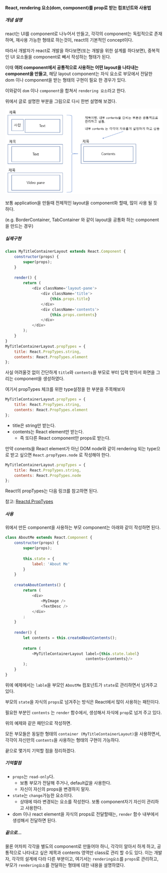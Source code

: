 #### React, rendering 요소\(dom, component\)를 prop로 받는 컴포넌트와 사용법

##### 개념 설명

react는 UI를 component로 나누어서 만들고, 각각의 component는 독립적으로 존재하며, 재사용 가능한 형태로 하는것이, react의 기본적인 concept이다.

따라서 개발자가 react로 개발을 하다보면\(또는 개발을 위한 설계를 하다보면\), 중복적인 UI 요소들을 component로  빼서 작성하는 형태가 된다.

이때 **여러 component에서 공통적으로 사용하는 어떤 layout을 나타내는 component을 만들고**, 해당 layout component는 자식 요소로 부모에서 전달한 dom 이나 component을 받는 형태의 구현이 필요 한 경우가 있다.

이와같이 `dom` 이나 `component`을 합쳐서 `rendering 요소`라고 한다.

위에서 글로 설명한 부분을 그림으로 다시 한번 설명해 보겠다.



![](/assets/react-rendering-prop-component-draft.png)

보통 application을 만들때 전체적인 layout을 component화 할때, 많이 사용 될 듯 하다.

\(e.g. BorderContainer, TabContainer 와 같이 layout을 공통화 하는 component을 만드는 경우\)



##### 실제구현

```js
class MyTitleContainerLayout extends React.Component {
    constructor(props) {
        super(props);
    }

    render() {
        return (
            <div className='layout-pane'>
                <div className='title'>
                    {this.props.title}
                </div>
                <div className='contents'>
                    {this.props.contents}
                </div>
            </div>
        );
    }
}
MyTitleContainerLayout.propTypes = {
    title: React.PropTypes.string,
    contents: React.PropTypes.element
};
```

사실 어려울것 없이 간단하게 `title`와 `contents`을 부모로 부터 입력 받아서 화면을 그리는 component을 생성하였다.

여기서 propTypes 체크를 위한 type설정을 한 부분을 주목해보자

```js
MyTitleContainerLayout.propTypes = {
    title: React.PropTypes.string,
    contents: React.PropTypes.element
};
```

* title은 string만 받는다.
* contents는 React element만 받는다.
  * 즉 또다른 React component만 props로 받는다.

만약 conents을 React element가 아닌 DOM node와 같이 rendering 되는 type으로 받고 싶으면 `React.propTypes.node` 로 작성해야 한다.

```js
MyTitleContainerLayout.propTypes = {
    title: React.PropTypes.string,
    contents: React.PropTypes.node
};
```

React의 propTypes는 다음 링크를 참고하면 된다.

참고: [Reactd.PropTypes](https://facebook.github.io/react/docs/typechecking-with-proptypes.html)



##### 사용

위에서 만든 component을 사용하는 부모 component는 아래와 같이 작성하면 된다.

```js
class AboutMe extends React.Component {
    constructor(props) {
        super(props);

        this.state = {
            label: 'About Me'
        }
    }

    createAboutContents() {
        return (
            <div>
                <MyImage />
                <TextDesc />
            </div>
        ;
    }

    render() {
        let contents = this.createAboutContents();

        return (
            <MyTitleContainerLayout label={this.state.label}
                                    contents={contents}/>
        );
    }
}
```

위에 예제에서는 `lable`을 부모인 `AboutMe` 컴포넌트가 `state`로 관리하면서 넘겨주고 있다. 

부모의 `state`을 자식의 `props`로 넘겨주는 방식은 React에서 많이 사용하는 패턴이다.

필요한 부분인 `contents` 는 `render` 함수에서, 생성해서 자식에 `prop`로 넘겨 주고 있다.

위의 예제와 같은 패턴으로 작성하면.

모든 부모들은 동일한 형태의 `container (MyTitleContainerLayout)`을 사용하면서, 각각이 자신만의 `contents`을 사용하는 형태의 구현이 가능하다.

끝으로 몇가지 기억할 점을 정리하겠다.



##### 기억할점

* `props`는 `read-only`다.
  * 보통 부모가 전달해 주거나, default값을 사용한다.
  * 자신이 자신의 props을 변경하지 말자.
* `state`는 `change`가능한 요소이다.
  * 상태에 따라 변경되는 요소를 작성한다. 보통 component자기 자신이 관리하고 사용한다.
* dom 이나 react element을 자식의 props로 전달할때는, `render` 함수 내부에서 생성해서 전달하면 된다.



##### 끝으로...

물론 어차피 각각을 별도의 component로 만들어야 하니, 각각이 알아서 하게 하고, 공통적으로 나타내고 싶은 제목과 contents 영역만 class로 관리 할 수도 있다. 이는 개발자, 각각의 설계에 다라 다른 부분이고, 여기서는 `rendering요소`를 `props`로 관리하고, 부모가 `rendering요소`를 전달하는 형태에 대한 내용을 설명하였다.





